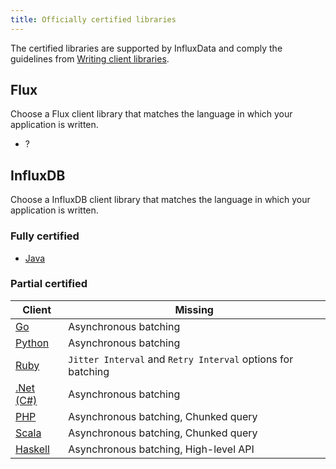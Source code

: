 ```yaml
---
title: Officially certified libraries
---
```


The certified libraries are supported by InfluxData and comply the guidelines from [Writing client libraries](/client_libraries/certification/).

## Flux
Choose a Flux client library that matches the language in which your application is written.

* ?

## InfluxDB
Choose a InfluxDB client library that matches the language in which your application is written.

### Fully certified

* [Java](https://github.com/influxdata/influxdb-java) 

### Partial certified

| Client                                                                | Missing                                                       |
|-----------------------------------------------------------------------|---------------------------------------------------------------|
| [Go](https://github.com/influxdata/influxdb/tree/master/client)       | Asynchronous batching                                         |
| [Python](https://github.com/influxdb/influxdb-python)                 | Asynchronous batching                                         |
| [Ruby](https://github.com/influxdata/influxdb-ruby)                   | `Jitter Interval` and `Retry Interval` options for batching   |
| [.Net (C#)](https://github.com/MikaelGRA/InfluxDB.Client)             | Asynchronous batching                                         |
| [PHP](https://github.com/influxdata/influxdb-php)                     | Asynchronous batching, Chunked query                          |
| [Scala](https://github.com/paulgoldbaum/scala-influxdb-client)        | Asynchronous batching, Chunked query                          |
| [Haskell](https://github.com/maoe/influxdb-haskell)                   | Asynchronous batching, High-level API                         |
